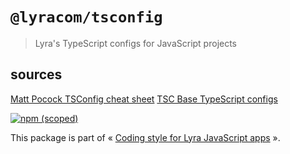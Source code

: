 # `@lyracom/tsconfig`

> Lyra's TypeScript configs for JavaScript projects

## sources

[Matt Pocock TSConfig cheat sheet](https://www.totaltypescript.com/tsconfig-cheat-sheet)
[TSC Base TypeScript configs](https://github.com/tsconfig/bases)

[![npm (scoped)](https://img.shields.io/npm/v/@lyracom/tsconfig)](https://www.npmjs.com/package/@lyracom/tsconfig)

This package is part of « [Coding style for Lyra JavaScript apps](https://github.com/lyra/coding-style) ».
